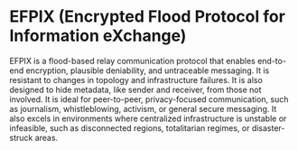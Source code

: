 # EFPIX (Encrypted Flood Protocol for Information eXchange)
EFPIX is a flood-based relay communication protocol that enables end-to-end encryption, plausible deniability, and untraceable messaging. It is resistant to changes in topology and infrastructure failures. It is also designed to hide metadata, like sender and receiver, from those not involved.
It is ideal for peer-to-peer, privacy-focused communication, such as journalism, whistleblowing, activism, or general secure messaging. 
It also excels in environments where centralized infrastructure is unstable or infeasible, such as disconnected regions, totalitarian regimes, or disaster-struck areas.
